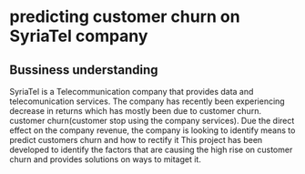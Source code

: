 # predicting customer churn on SyriaTel company
## Bussiness understanding
SyriaTel is a Telecommunication company that provides data and telecomunication services. The company has recently been experiencing decrease in returns which has mostly been due to customer churn.
customer churn(customer stop using the company services). Due the direct effect on the company revenue, the company is looking to identify means to predict customers churn and how to rectify it
This project has been developed to identify the factors that are causing the high rise on customer churn and provides solutions on ways to mitaget it.
